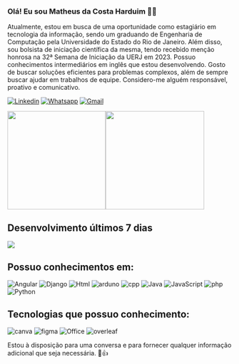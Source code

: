 ### Olá! Eu sou Matheus da Costa Harduim 👋🏽
Atualmente, estou em busca de uma oportunidade como estagiário em tecnologia da informação, sendo um graduando de Engenharia de Computação pela Universidade do Estado do Rio de Janeiro. Além disso, sou bolsista de iniciação científica da mesma, tendo recebido menção honrosa na 32ª Semana de Iniciação da UERJ em 2023. Possuo conhecimentos intermediários em inglês que estou desenvolvendo. Gosto de buscar soluções eficientes para problemas complexos, além de sempre buscar ajudar em trabalhos de equipe. Considero-me alguém responsável, proativo e comunicativo.

[![Linkedin](https://img.shields.io/badge/LinkedIn-0077B5?style=for-the-badge&logo=linkedin&logoColor=white)](http://www.linkedin.com/in/MCHarduim)
[![Whatsapp](https://img.shields.io/badge/WhatsApp-25D366?style=for-the-badge&logo=whatsapp&logoColor=white)](https://wa.me/55021994069932)
[![Gmail](https://img.shields.io/badge/Gmail-D14836?style=for-the-badge&logo=gmail&logoColor=white)](mailto:matheusharduimcorp@gmail.com)

<!-- ![Harduim GitHub stats](https://github-readme-stats.vercel.app/api?username=harduim300&show_icons=true&theme=tokyonight&height=400)
![Harduim Githhub Percent](https://github-readme-stats.vercel.app/api/top-langs/?username=harduim300&theme=tokyonight&200.25rem) -->

<div style="display: flex; flex-direction: row;">
    <img src="https://github-readme-stats.vercel.app/api?username=harduim300&show_icons=true&theme=dark" height="220.25rem" />
    <img src="https://github-readme-stats.vercel.app/api/top-langs/?username=harduim300&theme=dark" height="220.25rem" />
    
</div>


## Desenvolvimento últimos 7 dias
<div style="display: flex; flex-direction: row;">
    <img style="" src="https://github-readme-stats.vercel.app/api/wakatime?username=harduim300&show_icons=true&theme=dark"/>
</div>


<!-- <div style="display: flex; flex-wrap: wrap; justify-content: center;">
    <img src="https://github-readme-stats.vercel.app/api?username=harduim300&show_icons=true&theme=tokyonight" style="height: auto; max-width: 65%; flex: 1 1 45%;" />
    <img src="https://github-readme-stats.vercel.app/api/top-langs/?username=harduim300&theme=tokyonight" style="height: auto; max-width: 28.5%; flex: 1 1 45%;" />
</div> -->

## Possuo conhecimentos em:
![Angular](https://img.shields.io/badge/Angular-DD0031?style=for-the-badge&logo=angular&logoColor=white)
![Django](https://img.shields.io/badge/Django-092E20?style=for-the-badge&logo=django&logoColor=white)
![Html](https://img.shields.io/badge/HTML5-E34F26?style=for-the-badge&logo=html5&logoColor=white)
![arduno](https://img.shields.io/badge/Arduino-00979D?style=for-the-badge&logo=Arduino&logoColor=white)
![cpp](https://img.shields.io/badge/C%2B%2B-00599C?style=for-the-badge&logo=c%2B%2B&logoColor=white)
![Java](https://img.shields.io/badge/Java-ED8B00?style=for-the-badge&logo=openjdk&logoColor=white)
![JavaScript](https://img.shields.io/badge/JavaScript-F7DF1E?style=for-the-badge&logo=javascript&logoColor=black)
![php](https://img.shields.io/badge/PHP-777BB4?style=for-the-badge&logo=php&logoColor=white)
![Python](https://img.shields.io/badge/Python-3776AB?style=for-the-badge&logo=python&logoColor=white)


## Tecnologias que possuo conhecimento:
![canva](https://img.shields.io/badge/Canva-%2300C4CC.svg?&style=for-the-badge&logo=Canva&logoColor=white)
![figma](https://img.shields.io/badge/Figma-F24E1E?style=for-the-badge&logo=figma&logoColor=white)
![Office](https://img.shields.io/badge/Microsoft_Office-D83B01?style=for-the-badge&logo=microsoft-office&logoColor=white)
![overleaf](https://img.shields.io/badge/Overleaf-47A141?style=for-the-badge&logo=Overleaf&logoColor=white)



Estou à disposição para uma conversa e para fornecer qualquer informação adicional que seja necessária. 🙂👍